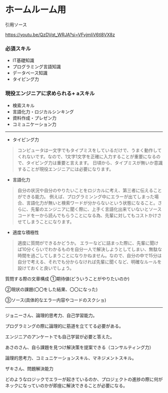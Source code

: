 # ホームルーム用

引用ソース

https://youtu.be/QzDVqt_WRJA?si=VFvjmIiV6tl8VX8z

### 必須スキル

- IT基礎知識
- プログラミング言語知識
- データベース知識
- タイピング力

### 現役エンジニアに求められる+ aスキル

- 検索スキル
- 言語化力・ロジカルシンキング
- 資料作成・プレゼン力
- コミュニケーション力

---

- タイピング力

> コンピュータは一文字でもタイプミスをしているだけで、うまく動作してくれないです。なので、1文字1文字を正確に入力することが重要になるので、タイピング力は重要と言えます。
日頃から、タイプミスが無いか意識することが現役エンジニアには必要になります。
> 

- 言語化力

> 自分の状況や自分のやりたいことをロジカルに考え、第三者に伝えることができる能力。
例えば、プログラミンング中にエラーが出てしまった場合、言語化力が無いと検索ワードが分からないという状態になること。さらに、先輩のエンジニアに聞く際に、上手く言語化出来ていないとソースコードを一から読んでもらうことになる為、先輩に対してもコストかけさせてしまうことになります。
> 

- 適度な積極性

> 適度に質問ができるかどうか。
エラーなどに詰まった際に、先輩に聞けば10分くらいでわかるものを自分一人で解決しようとしてしまい、無駄な時間を過ごしてしまうことになりかねません。なので、自分の中で15分は自分で考える、それでも分からなければ先輩に聞くなど、明確なルールを設けておくと良いでしょう。
> 

質問する際の文章構成
①期待値(どういうことがやりたいのか)

②現状の課題(〇〇をした結果、〇〇になった)

③ソース(具体的なエラー内容やコードのスクショ)

---

ジョニーさん、論理的思考力、自己学習能力。

プログラミングの際に論理的に筋道を立ててる必要がある。

エンジニアのアンケートでも自己学習が必要と答えた。

あさのさん、自ら課題を見つけ解決策を提案できる（コンサルティング力）

論理的思考力、コミュニケーションスキル、マネジメントスキル。

ザキさん、問題解決能力

どのようなロジックでエラーが起きているのか、プロジェクトの進捗の際に何がネックになっていのかが即座に解決できることが必要になる。